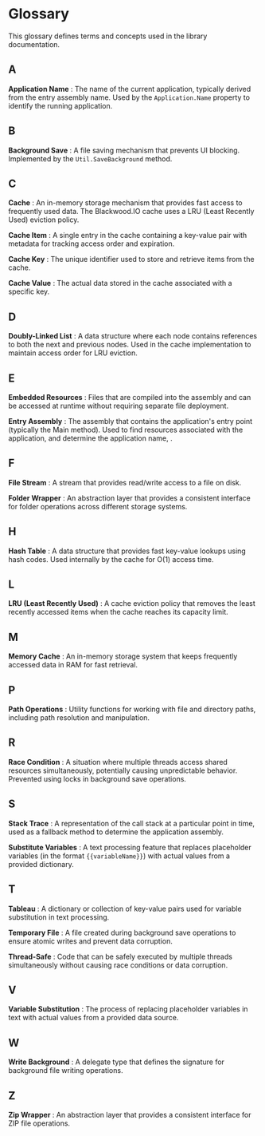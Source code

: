 # Glossary

This glossary defines terms and concepts used in the library documentation.

## A

**Application Name**
: The name of the current application, typically derived from the entry assembly name. Used by the `Application.Name` property to identify the running application.

## B

**Background Save**
: A file saving mechanism that prevents UI blocking.  Implemented by the `Util.SaveBackground` method.

## C

**Cache**
: An in-memory storage mechanism that provides fast access to frequently used data.  The Blackwood.IO cache uses a LRU (Least Recently Used) eviction policy.

**Cache Item**
: A single entry in the cache containing a key-value pair with metadata for tracking access order and expiration.

**Cache Key**
: The unique identifier used to store and retrieve items from the cache.

**Cache Value**
: The actual data stored in the cache associated with a specific key.

## D

**Doubly-Linked List**
: A data structure where each node contains references to both the next and previous nodes. Used in the cache implementation to maintain access order for LRU eviction.

## E

**Embedded Resources**
: Files that are compiled into the assembly and can be accessed at runtime without requiring separate file deployment.

**Entry Assembly**
: The assembly that contains the application's entry point (typically the Main method). Used to find resources associated with the application, and determine the application name, .

## F

**File Stream**
: A stream that provides read/write access to a file on disk.

**Folder Wrapper**
: An abstraction layer that provides a consistent interface for folder operations across different storage systems.

## H

**Hash Table**
: A data structure that provides fast key-value lookups using hash codes. Used internally by the cache for O(1) access time.

## L

**LRU (Least Recently Used)**
: A cache eviction policy that removes the least recently accessed items when the cache reaches its capacity limit.

## M

**Memory Cache**
: An in-memory storage system that keeps frequently accessed data in RAM for fast retrieval.

## P

**Path Operations**
: Utility functions for working with file and directory paths, including path resolution and manipulation.

## R

**Race Condition**
: A situation where multiple threads access shared resources simultaneously, potentially causing unpredictable behavior. Prevented using locks in background save operations.

## S

**Stack Trace**
: A representation of the call stack at a particular point in time, used as a fallback method to determine the application assembly.

**Substitute Variables**
: A text processing feature that replaces placeholder variables (in the format `{{variableName}}`) with actual values from a provided dictionary.

## T

**Tableau**
: A dictionary or collection of key-value pairs used for variable substitution in text processing.

**Temporary File**
: A file created during background save operations to ensure atomic writes and prevent data corruption.

**Thread-Safe**
: Code that can be safely executed by multiple threads simultaneously without causing race conditions or data corruption.

## V

**Variable Substitution**
: The process of replacing placeholder variables in text with actual values from a provided data source.

## W

**Write Background**
: A delegate type that defines the signature for background file writing operations.

## Z

**Zip Wrapper**
: An abstraction layer that provides a consistent interface for ZIP file operations.
